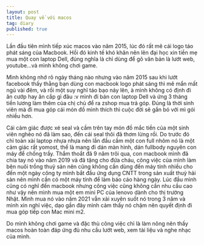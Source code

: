 ```yaml
---
layout: post
title: Quay về với macos
tag: diary
published: true
---
```


Lần đầu tiên mình tiếp xúc macos vào năm 2015, lúc đó rất mê cái logo táo phát sáng của Macbook.
Hồi đó kinh tế khó khăn nên lên đại học xin tiền mẹ mua một con laptop Dell, đúng nghĩa là chỉ dùng để gõ văn bản là lướt web, youtube...và mình không chơi game.

Mình không nhớ rõ ngày tháng nào nhưng vào năm 2015 sau khi lướt facebook thấy thằng bạn dùng con macbook logo phát sáng thì mê mẩn mất ngủ vài đêm, và rồi một suy nghĩ táo bạo nảy lên, à mình không có định đi ăn cướp hay ăn cắp gì đâu :v mình đi bán con laptop Dell và ứng 3 tháng tiền lương làm thêm của chị chủ để ra zshop mua trả góp. Đúng là thời sinh viên mà đi mua góp cái món đồ mình thích thì cuộc đời sẽ gắn bó với mì gói nhiều hơn.

Cái cảm giác được xé seal và cầm trên tay món đồ mắc tiền của một sinh viên nghèo nó đã làm sao, đến cái seal thôi đã thơm lừng rồi. Do trước đó chỉ toàn xài laptop nhựa nhựa nên lần đầu cầm một con full nhôm nó là một cảm giác rất yomost, thế là mang đi dán màn hình, dán fullbody nguyên con máy để chống trầy. Thắm thoắt đã 9 năm trôi qua, con macbook mình đã chia tay nó vào năm 2019 và đã tặng cho đứa cháu, công việc của mình làm bên nuôi trồng thuỷ sản nên cũng không cần dùng đến máy tính nhiều cho đến một ngày công ty mình bắt đầu ứng dụng CNTT trong sản xuất thuỷ hải sản nên mình cần có một máy tính để làm báo cáo hàng ngày. Lúc đầu mình cũng có nghĩ đến macbook nhưng công việc cũng không cần nhu cầu cao như vậy nên mình mua một em mini PC của lenovo dành cho thị trường Nhật. Mình mua nó vào năm 2021 vẫn xài xuyên suốt nó trong 3 năm và mình xin nghỉ việc, dạo gần đây mình cảm thấy nó chậm nên quyết định đi mua góp tiếp con Mac mini m2.

Do mình không chơi game và đặc thù công việc chỉ là làm nông nên thấy macos hoàn toàn đáp ứng đủ nhu cầu lướt web, xem tài liệu và nghe nhạc của mình.
